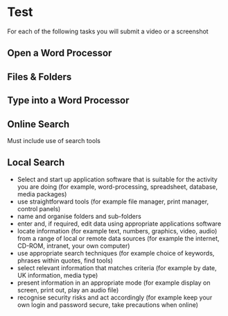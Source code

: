# Test

For each of the following tasks you will submit a video or a screenshot

## Open a Word Processor



## Files & Folders



## Type into a Word Processor



## Online Search

Must include use of search tools

## Local Search



* Select and start up application software that is suitable for the activity you are doing \(for example, word-processing, spreadsheet, database, media packages\)
* use straightforward tools \(for example file manager, print manager, control panels\)
* name and organise folders and sub-folders
* enter and, if required, edit data using appropriate applications software
* locate information \(for example text, numbers, graphics, video, audio\) from a range of local or remote data sources \(for example the internet, CD-ROM, intranet, your own computer\)
* use appropriate search techniques \(for example choice of keywords, phrases within quotes, find tools\)
* select relevant information that matches criteria \(for example by date, UK information, media type\)
* present information in an appropriate mode \(for example display on screen, print out, play an audio file\)
* recognise security risks and act accordingly \(for example keep your own login and password secure, take precautions when online\)

